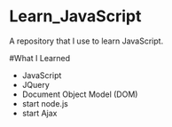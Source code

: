 # Learn_JavaScript
A repository that I use to learn JavaScript.

#What I Learned
- JavaScript
- JQuery
- Document Object Model (DOM)
- start node.js
- start Ajax
